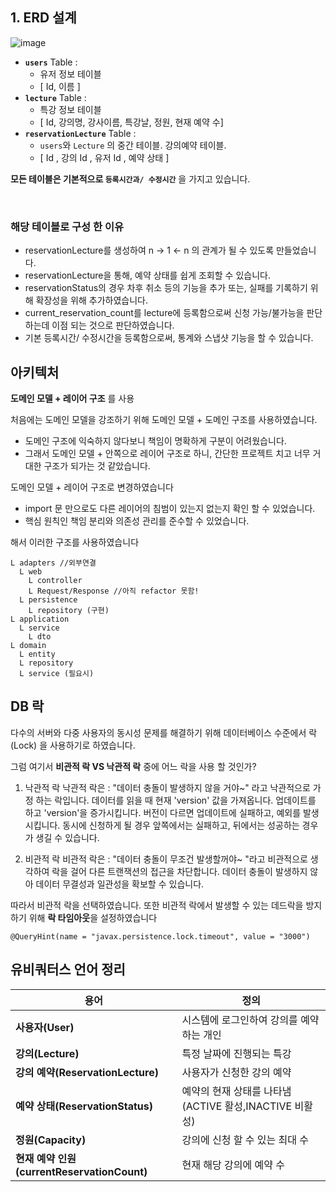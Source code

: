 
## 1. ERD 설계
![image](https://github.com/user-attachments/assets/13d87bc1-5e58-4eb5-8707-3f87914e6e15)


- **`users`** Table :
    - 유저 정보 테이블
    - [ Id, 이름 ] 
- **`lecture`** Table :
    - 특강 정보 테이블
    - [ Id, 강의명, 강사이름, 특강날, 정원, 현재 예약 수]
- **`reservationLecture`** Table :
    - `users`와 `Lecture` 의 중간 테이블. 강의예약 테이블. 
    - [ Id , 강의 Id , 유저 Id , 예약 상태 ]

**모든 테이블은 기본적으로 `등록시간과/ 수정시간`** 을 가지고 있습니다.

<br>

### 해당 테이블로 구성 한 이유
- reservationLecture를 생성하여 n -> 1 <- n 의 관계가 될 수 있도록 만들었습니다.
- reservationLecture을 통해, 예약 상태를 쉽게 조회할 수 있습니다.
- reservationStatus의 경우 차후 취소 등의 기능을 추가 또는, 실패를 기록하기 위해 확장성을 위해 추가하였습니다.
- current_reservation_count를 lecture에 등록함으로써 신청 가능/불가능을 판단하는데 이점 되는 것으로 판단하였습니다. 
- 기본 등록시간/ 수정시간을 등록함으로써, 통계와 스냅샷 기능을 할 수 있습니다.


## 아키텍처 
**도메인 모델 + 레이어 구조** 를 사용

처음에는 도메인 모델을 강조하기 위해 도메인 모델 + 도메인 구조를 사용하였습니다. 
- 도메인 구조에 익숙하지 않다보니 책임이 명확하게 구분이 어려웠습니다.
- 그래서 도메인 모델 + 안쪽으로 레이어 구조로 하니, 간단한 프로젝트 치고 너무 거대한 구조가 되가는 것 같았습니다.

도메인 모델 + 레이어 구조로 변경하였습니다
- import 문 만으로도 다른 레이어의 침범이 있는지 없는지 확인 할 수 있었습니다.
- 핵심 원칙인 책임 분리와 의존성 관리를 준수할 수 있었습니다. 

해서 이러한 구조를 사용하였습니다
```aiignore
L adapters //외부연결
  L web
    L controller
    L Request/Response //아직 refactor 못함! 
  L persistence  
    L repository (구현)
L application
  L service
    L dto  
L domain
  L entity
  L repository 
  L service (필요시)
```


## DB 락
다수의 서버와 다중 사용자의 동시성 문제를 해결하기 위해
데이터베이스 수준에서 락 (Lock) 을 사용하기로 하였습니다.

그럼 여기서  **비관적 락 VS 낙관적 락** 중에 어느 락을 사용 할 것인가?

1. 낙관적 락
낙관적 락은 : "데이터 충돌이 발생하지 않을 거야~" 라고 낙관적으로 가정 하는 락입니다.
데이터를 읽을 때 현재 'version' 값을 가져옵니다. 업데이트를 하고 'version'을 증가시킵니다.
버전이 다르면 업데이트에 실패하고, 예외를 발생시킵니다.
동시에 신청하게 될 경우 앞쪽에서는 실패하고, 뒤에서는 성공하는 경우가 생길 수 있습니다. 

2. 비관적 락
비관적 락은 : "데이터 충돌이 무조건 발생할꺼야~ "라고 비관적으로 생각하여 락을 걸어 다른 트랜잭션의 접근을 차단합니다.
데이터 충돌이 발생하지 않아 데이터 무결성과 일관성을 확보할 수 있습니다.

따라서 비관적 락을 선택하였습니다. 
또한 비관적 락에서 발생할 수 있는 데드락을 방지하기 위해 **락 타임아웃**을 설정하였습니다
```
@QueryHint(name = "javax.persistence.lock.timeout", value = "3000")  
```

## 유비쿼터스 언어 정리

| 용어                                    | 정의                                      |
|---------------------------------------|-----------------------------------------|
| **사용자(User)**                         | 시스템에 로그인하여 강의를 예약하는 개인                  |
| **강의(Lecture)**                       | 특정 날짜에 진행되는 특강                          |
| **강의 예약(ReservationLecture)**         | 사용자가 신청한 강의 예약                          |
| **예약 상태(ReservationStatus)**          | 예약의 현재 상태를 나타냄 (ACTIVE 활성,INACTIVE 비활성) |
| **정원(Capacity)**                      | 강의에 신청 할 수 있는 최대 수                      |
| **현재 예약 인원(currentReservationCount)** | 현재 해당 강의에 예약 수                          |         


